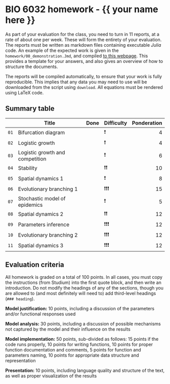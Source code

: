 # BIO 6032 homework - {{ your name here }}

<!-- Unless explicitly indicated, do not change anything in this file -->

As part of your evaluation for the class, you need to turn in 11 reports, at a
rate of about one per week. These will form the entirety of your evaluation. The
reports must be written as markdown files containing executable *Julia* code. An
example of the expected work is given in the `homework/00_demonstration.Jmd`,
and compiled [to this webpage][demo]. This provides a template for your answers,
and also gives an overview of how to structure the documents.

[demo]: ./homework/00_demonstration/

The reports will be compiled automatically, to ensure that your work is fully
reproducible. This implies that any data you may need to use will be downloaded
from the script using `download`. All equations must be rendered using LaTeX
code.

## Summary table

<!-- Copy this symbol ✔️ in the Done column when the homework is finished -->

|      | Title                           | Done | Difficulty | Ponderation |
|:----:| ------------------------------- | ---- | ---------- | -----------:|
| `01` | Bifurcation diagram             |      | ❗         |           4 |
| `02` | Logistic growth                 |      | ❗         |           4 |
| `03` | Logistic growth and competition |      | ❗         |           6 |
| `04` | Stability                       |      | ❗❗       |          10 |
| `05` | Spatial dynamics 1              |      | ❗         |           8 |
| `06` | Evolutionary branching 1        |      | ❗❗❗     |          15 |
| `07` | Stochastic model of epidemics   |      | ❗         |           5 |
| `08` | Spatial dynamics 2              |      | ❗❗       |          12 |
| `09` | Parameters inference            |      | ❗❗❗     |          12 |
| `10` | Evolutionary branching 2        |      | ❗❗❗     |          12 |
| `11` | Spatial dynamics 3              |      | ❗❗❗     |          12 |

## Evaluation criteria

All homework is graded on a total of 100 points. In all cases, you must copy the
instructions (from Studium) into the first quote block, and then write an
introduction. Do not modify the headings of any of the sections, though you are
allowed to (and most definitely will need to) add third-level headings (`###
heading`).

**Model justification:** 10 points, including a discussion of the parameters and/or functional responses used

**Model analysis:** 30 points, including a discussion of possible mechanisms not captured by the model and their influence on the results

**Model implementation:** 50 points, sub-divided as follows: 15 points if the code runs properly, 10 points for writing functions, 10 points for proper function documentation and comments, 5 points for function and parameters naming, 10 points for appropriate data structure and representation

**Presentation:** 10 points, including language quality and structure of the text, as well as proper visualization of the results
